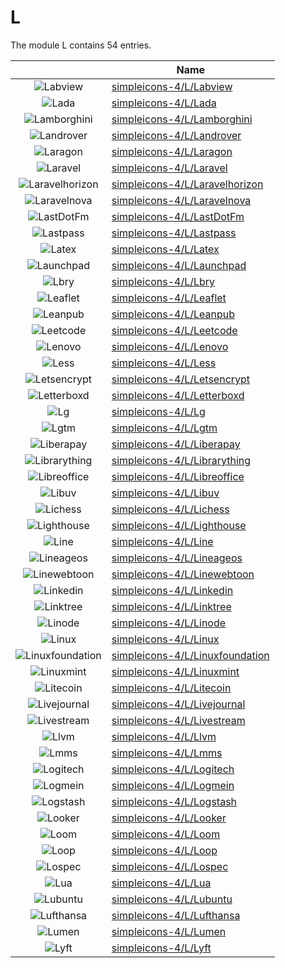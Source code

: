 # L

The module L contains 54 entries.



| |Name|
|:---:|---|
|![Labview](../simpleicons-4/L/Labview.element.png)|[simpleicons-4/L/Labview](../simpleicons-4/L/Labview.md)
|![Lada](../simpleicons-4/L/Lada.element.png)|[simpleicons-4/L/Lada](../simpleicons-4/L/Lada.md)
|![Lamborghini](../simpleicons-4/L/Lamborghini.element.png)|[simpleicons-4/L/Lamborghini](../simpleicons-4/L/Lamborghini.md)
|![Landrover](../simpleicons-4/L/Landrover.element.png)|[simpleicons-4/L/Landrover](../simpleicons-4/L/Landrover.md)
|![Laragon](../simpleicons-4/L/Laragon.element.png)|[simpleicons-4/L/Laragon](../simpleicons-4/L/Laragon.md)
|![Laravel](../simpleicons-4/L/Laravel.element.png)|[simpleicons-4/L/Laravel](../simpleicons-4/L/Laravel.md)
|![Laravelhorizon](../simpleicons-4/L/Laravelhorizon.element.png)|[simpleicons-4/L/Laravelhorizon](../simpleicons-4/L/Laravelhorizon.md)
|![Laravelnova](../simpleicons-4/L/Laravelnova.element.png)|[simpleicons-4/L/Laravelnova](../simpleicons-4/L/Laravelnova.md)
|![LastDotFm](../simpleicons-4/L/LastDotFm.element.png)|[simpleicons-4/L/LastDotFm](../simpleicons-4/L/LastDotFm.md)
|![Lastpass](../simpleicons-4/L/Lastpass.element.png)|[simpleicons-4/L/Lastpass](../simpleicons-4/L/Lastpass.md)
|![Latex](../simpleicons-4/L/Latex.element.png)|[simpleicons-4/L/Latex](../simpleicons-4/L/Latex.md)
|![Launchpad](../simpleicons-4/L/Launchpad.element.png)|[simpleicons-4/L/Launchpad](../simpleicons-4/L/Launchpad.md)
|![Lbry](../simpleicons-4/L/Lbry.element.png)|[simpleicons-4/L/Lbry](../simpleicons-4/L/Lbry.md)
|![Leaflet](../simpleicons-4/L/Leaflet.element.png)|[simpleicons-4/L/Leaflet](../simpleicons-4/L/Leaflet.md)
|![Leanpub](../simpleicons-4/L/Leanpub.element.png)|[simpleicons-4/L/Leanpub](../simpleicons-4/L/Leanpub.md)
|![Leetcode](../simpleicons-4/L/Leetcode.element.png)|[simpleicons-4/L/Leetcode](../simpleicons-4/L/Leetcode.md)
|![Lenovo](../simpleicons-4/L/Lenovo.element.png)|[simpleicons-4/L/Lenovo](../simpleicons-4/L/Lenovo.md)
|![Less](../simpleicons-4/L/Less.element.png)|[simpleicons-4/L/Less](../simpleicons-4/L/Less.md)
|![Letsencrypt](../simpleicons-4/L/Letsencrypt.element.png)|[simpleicons-4/L/Letsencrypt](../simpleicons-4/L/Letsencrypt.md)
|![Letterboxd](../simpleicons-4/L/Letterboxd.element.png)|[simpleicons-4/L/Letterboxd](../simpleicons-4/L/Letterboxd.md)
|![Lg](../simpleicons-4/L/Lg.element.png)|[simpleicons-4/L/Lg](../simpleicons-4/L/Lg.md)
|![Lgtm](../simpleicons-4/L/Lgtm.element.png)|[simpleicons-4/L/Lgtm](../simpleicons-4/L/Lgtm.md)
|![Liberapay](../simpleicons-4/L/Liberapay.element.png)|[simpleicons-4/L/Liberapay](../simpleicons-4/L/Liberapay.md)
|![Librarything](../simpleicons-4/L/Librarything.element.png)|[simpleicons-4/L/Librarything](../simpleicons-4/L/Librarything.md)
|![Libreoffice](../simpleicons-4/L/Libreoffice.element.png)|[simpleicons-4/L/Libreoffice](../simpleicons-4/L/Libreoffice.md)
|![Libuv](../simpleicons-4/L/Libuv.element.png)|[simpleicons-4/L/Libuv](../simpleicons-4/L/Libuv.md)
|![Lichess](../simpleicons-4/L/Lichess.element.png)|[simpleicons-4/L/Lichess](../simpleicons-4/L/Lichess.md)
|![Lighthouse](../simpleicons-4/L/Lighthouse.element.png)|[simpleicons-4/L/Lighthouse](../simpleicons-4/L/Lighthouse.md)
|![Line](../simpleicons-4/L/Line.element.png)|[simpleicons-4/L/Line](../simpleicons-4/L/Line.md)
|![Lineageos](../simpleicons-4/L/Lineageos.element.png)|[simpleicons-4/L/Lineageos](../simpleicons-4/L/Lineageos.md)
|![Linewebtoon](../simpleicons-4/L/Linewebtoon.element.png)|[simpleicons-4/L/Linewebtoon](../simpleicons-4/L/Linewebtoon.md)
|![Linkedin](../simpleicons-4/L/Linkedin.element.png)|[simpleicons-4/L/Linkedin](../simpleicons-4/L/Linkedin.md)
|![Linktree](../simpleicons-4/L/Linktree.element.png)|[simpleicons-4/L/Linktree](../simpleicons-4/L/Linktree.md)
|![Linode](../simpleicons-4/L/Linode.element.png)|[simpleicons-4/L/Linode](../simpleicons-4/L/Linode.md)
|![Linux](../simpleicons-4/L/Linux.element.png)|[simpleicons-4/L/Linux](../simpleicons-4/L/Linux.md)
|![Linuxfoundation](../simpleicons-4/L/Linuxfoundation.element.png)|[simpleicons-4/L/Linuxfoundation](../simpleicons-4/L/Linuxfoundation.md)
|![Linuxmint](../simpleicons-4/L/Linuxmint.element.png)|[simpleicons-4/L/Linuxmint](../simpleicons-4/L/Linuxmint.md)
|![Litecoin](../simpleicons-4/L/Litecoin.element.png)|[simpleicons-4/L/Litecoin](../simpleicons-4/L/Litecoin.md)
|![Livejournal](../simpleicons-4/L/Livejournal.element.png)|[simpleicons-4/L/Livejournal](../simpleicons-4/L/Livejournal.md)
|![Livestream](../simpleicons-4/L/Livestream.element.png)|[simpleicons-4/L/Livestream](../simpleicons-4/L/Livestream.md)
|![Llvm](../simpleicons-4/L/Llvm.element.png)|[simpleicons-4/L/Llvm](../simpleicons-4/L/Llvm.md)
|![Lmms](../simpleicons-4/L/Lmms.element.png)|[simpleicons-4/L/Lmms](../simpleicons-4/L/Lmms.md)
|![Logitech](../simpleicons-4/L/Logitech.element.png)|[simpleicons-4/L/Logitech](../simpleicons-4/L/Logitech.md)
|![Logmein](../simpleicons-4/L/Logmein.element.png)|[simpleicons-4/L/Logmein](../simpleicons-4/L/Logmein.md)
|![Logstash](../simpleicons-4/L/Logstash.element.png)|[simpleicons-4/L/Logstash](../simpleicons-4/L/Logstash.md)
|![Looker](../simpleicons-4/L/Looker.element.png)|[simpleicons-4/L/Looker](../simpleicons-4/L/Looker.md)
|![Loom](../simpleicons-4/L/Loom.element.png)|[simpleicons-4/L/Loom](../simpleicons-4/L/Loom.md)
|![Loop](../simpleicons-4/L/Loop.element.png)|[simpleicons-4/L/Loop](../simpleicons-4/L/Loop.md)
|![Lospec](../simpleicons-4/L/Lospec.element.png)|[simpleicons-4/L/Lospec](../simpleicons-4/L/Lospec.md)
|![Lua](../simpleicons-4/L/Lua.element.png)|[simpleicons-4/L/Lua](../simpleicons-4/L/Lua.md)
|![Lubuntu](../simpleicons-4/L/Lubuntu.element.png)|[simpleicons-4/L/Lubuntu](../simpleicons-4/L/Lubuntu.md)
|![Lufthansa](../simpleicons-4/L/Lufthansa.element.png)|[simpleicons-4/L/Lufthansa](../simpleicons-4/L/Lufthansa.md)
|![Lumen](../simpleicons-4/L/Lumen.element.png)|[simpleicons-4/L/Lumen](../simpleicons-4/L/Lumen.md)
|![Lyft](../simpleicons-4/L/Lyft.element.png)|[simpleicons-4/L/Lyft](../simpleicons-4/L/Lyft.md)

